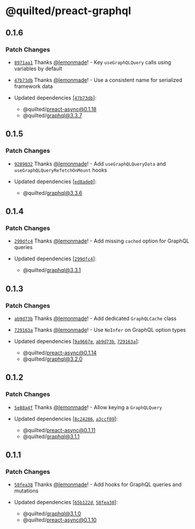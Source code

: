 # @quilted/preact-graphql

## 0.1.6

### Patch Changes

- [`8971aa1`](https://github.com/lemonmade/quilt/commit/8971aa1802ccaf8fb9edfb5a4227ab8f8be298b2) Thanks [@lemonmade](https://github.com/lemonmade)! - Key `useGraphQLQuery` calls using variables by default

- [`47b73db`](https://github.com/lemonmade/quilt/commit/47b73dbbc726efd09cccfb49d8a0620b9aff378a) Thanks [@lemonmade](https://github.com/lemonmade)! - Use a consistent name for serialized framework data

- Updated dependencies [[`47b73db`](https://github.com/lemonmade/quilt/commit/47b73dbbc726efd09cccfb49d8a0620b9aff378a)]:
  - @quilted/preact-async@0.1.18
  - @quilted/graphql@3.3.7

## 0.1.5

### Patch Changes

- [`9289032`](https://github.com/lemonmade/quilt/commit/92890322edb0dcfa2b27b8b36178e478433d6eca) Thanks [@lemonmade](https://github.com/lemonmade)! - Add `useGraphQLQueryData` and `useGraphQLQueryRefetchOnMount` hooks

- Updated dependencies [[`ed8ade0`](https://github.com/lemonmade/quilt/commit/ed8ade071b579d3fb98d71437ffd0de580e26bc2)]:
  - @quilted/graphql@3.3.6

## 0.1.4

### Patch Changes

- [`299dfc4`](https://github.com/lemonmade/quilt/commit/299dfc4fae623e6b2bbf3ecb73f1d59bf44e13c8) Thanks [@lemonmade](https://github.com/lemonmade)! - Add missing `cached` option for GraphQL queries

- Updated dependencies [[`299dfc4`](https://github.com/lemonmade/quilt/commit/299dfc4fae623e6b2bbf3ecb73f1d59bf44e13c8)]:
  - @quilted/graphql@3.3.1

## 0.1.3

### Patch Changes

- [`ab9d73b`](https://github.com/lemonmade/quilt/commit/ab9d73bd56c4f43d207a9f01e4a7265b4f953a40) Thanks [@lemonmade](https://github.com/lemonmade)! - Add dedicated `GraphQLCache` class

- [`729163a`](https://github.com/lemonmade/quilt/commit/729163a3270a3dcfc6ae55511c31dbf1a46715ca) Thanks [@lemonmade](https://github.com/lemonmade)! - Use `NoInfer` on GraphQL option types

- Updated dependencies [[`9a9667e`](https://github.com/lemonmade/quilt/commit/9a9667e6514215c9b851bfd426f470e0371c27a5), [`ab9d73b`](https://github.com/lemonmade/quilt/commit/ab9d73bd56c4f43d207a9f01e4a7265b4f953a40), [`729163a`](https://github.com/lemonmade/quilt/commit/729163a3270a3dcfc6ae55511c31dbf1a46715ca)]:
  - @quilted/preact-async@0.1.14
  - @quilted/graphql@3.2.0

## 0.1.2

### Patch Changes

- [`5e88a4f`](https://github.com/lemonmade/quilt/commit/5e88a4f46c9e335612b40a203f5a0f246ddd5ea6) Thanks [@lemonmade](https://github.com/lemonmade)! - Allow keying a `GraphQLQuery`

- Updated dependencies [[`8c24286`](https://github.com/lemonmade/quilt/commit/8c24286a01a90c90987b9def81060b3537e52e77), [`a3ccf09`](https://github.com/lemonmade/quilt/commit/a3ccf09dd02620985a33d850dfa28d3e817a4b20)]:
  - @quilted/preact-async@0.1.11
  - @quilted/graphql@3.1.1

## 0.1.1

### Patch Changes

- [`58fea38`](https://github.com/lemonmade/quilt/commit/58fea38bbe5e999cb8742ac00cfaad04332507e8) Thanks [@lemonmade](https://github.com/lemonmade)! - Add hooks for GraphQL queries and mutations

- Updated dependencies [[`65b122d`](https://github.com/lemonmade/quilt/commit/65b122d90e297b425aa00f77dffc7bfb9b144aae), [`58fea38`](https://github.com/lemonmade/quilt/commit/58fea38bbe5e999cb8742ac00cfaad04332507e8)]:
  - @quilted/graphql@3.1.0
  - @quilted/preact-async@0.1.10
